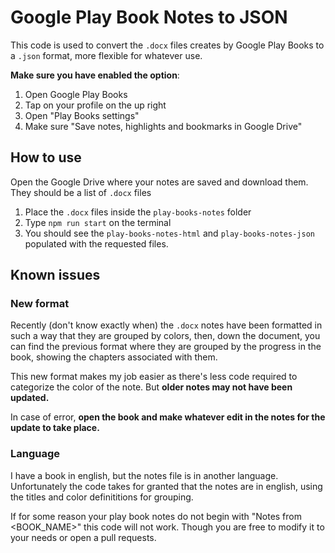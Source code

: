 # Google Play Book Notes to JSON

This code is used to convert the `.docx` files creates by Google Play Books to a `.json` format, more flexible for whatever use.

**Make sure you have enabled the option**:

1. Open Google Play Books
2. Tap on your profile on the up right
3. Open "Play Books settings"
4. Make sure "Save notes, highlights and bookmarks in Google Drive"

## How to use

Open the Google Drive where your notes are saved and download them.
They should be a list of `.docx` files

1. Place the `.docx` files inside the `play-books-notes` folder
2. Type `npm run start` on the terminal
3. You should see the `play-books-notes-html` and `play-books-notes-json` populated with the requested files.

## Known issues
### New format
Recently (don't know exactly when) the `.docx` notes have been formatted in such a way that they are grouped by colors, then, down the document, you can find the previous format where they are grouped by the progress in the book, showing the chapters associated with them.

This new format makes my job easier as there's less code required to categorize the color of the note. But **older notes may not have been updated.** 

In case of error, **open the book and make whatever edit in the notes for the update to take place.**

### Language
I have a book in english, but the notes file is in another language. Unfortunately the code takes for granted that the notes are in english, using the titles and color definititions for grouping.

If for some reason your play book notes do not begin with "Notes from <BOOK_NAME>" this code will not work. Though you are free to modify it to your needs or open a pull requests.
